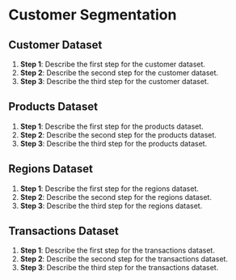 # Customer Segmentation

## Customer Dataset
1. **Step 1**: Describe the first step for the customer dataset.
2. **Step 2**: Describe the second step for the customer dataset.
3. **Step 3**: Describe the third step for the customer dataset.

## Products Dataset
1. **Step 1**: Describe the first step for the products dataset.
2. **Step 2**: Describe the second step for the products dataset.
3. **Step 3**: Describe the third step for the products dataset.

## Regions Dataset
1. **Step 1**: Describe the first step for the regions dataset.
2. **Step 2**: Describe the second step for the regions dataset.
3. **Step 3**: Describe the third step for the regions dataset.

## Transactions Dataset
1. **Step 1**: Describe the first step for the transactions dataset.
2. **Step 2**: Describe the second step for the transactions dataset.
3. **Step 3**: Describe the third step for the transactions dataset.
